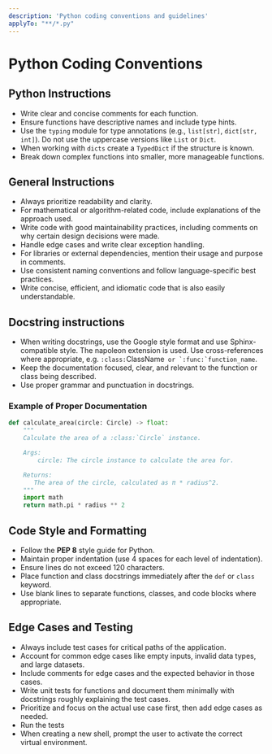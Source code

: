 ```yaml
---
description: 'Python coding conventions and guidelines'
applyTo: "**/*.py"
---
```


# Python Coding Conventions

## Python Instructions

- Write clear and concise comments for each function.
- Ensure functions have descriptive names and include type hints.
- Use the `typing` module for type annotations (e.g., `list[str]`, `dict[str, int]`). Do not use the uppercase versions like `List` or `Dict`.
- When working with `dicts` create a `TypedDict` if the structure is known.
- Break down complex functions into smaller, more manageable functions.

## General Instructions

- Always prioritize readability and clarity.
- For mathematical or algorithm-related code, include explanations of the approach used.
- Write code with good maintainability practices, including comments on why certain design decisions were made.
- Handle edge cases and write clear exception handling.
- For libraries or external dependencies, mention their usage and purpose in comments.
- Use consistent naming conventions and follow language-specific best practices.
- Write concise, efficient, and idiomatic code that is also easily understandable.

## Docstring instructions

- When writing docstrings, use the Google style format and use Sphinx-compatible style. The napoleon extension is used. Use cross-references where appropriate, e.g. `:class:`ClassName`` or `:func:`function_name``.
- Keep the documentation focused, clear, and relevant to the function or class being described.
- Use proper grammar and punctuation in docstrings.

### Example of Proper Documentation

```python
def calculate_area(circle: Circle) -> float:
    """
    Calculate the area of a :class:`Circle` instance.

    Args:
        circle: The circle instance to calculate the area for.

    Returns:
       The area of the circle, calculated as π * radius^2.
    """
    import math
    return math.pi * radius ** 2
```

## Code Style and Formatting

- Follow the **PEP 8** style guide for Python.
- Maintain proper indentation (use 4 spaces for each level of indentation).
- Ensure lines do not exceed 120 characters.
- Place function and class docstrings immediately after the `def` or `class` keyword.
- Use blank lines to separate functions, classes, and code blocks where appropriate.

## Edge Cases and Testing

- Always include test cases for critical paths of the application.
- Account for common edge cases like empty inputs, invalid data types, and large datasets.
- Include comments for edge cases and the expected behavior in those cases.
- Write unit tests for functions and document them minimally with docstrings roughly explaining the test cases.
- Prioritize and focus on the actual use case first, then add edge cases as needed.
- Run the tests
- When creating a new shell, prompt the user to activate the correct virtual environment.
